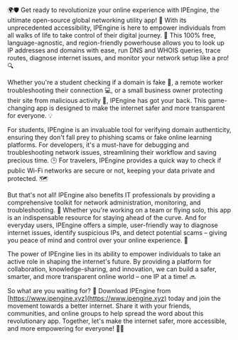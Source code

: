 🌍🛡️ Get ready to revolutionize your online experience with IPEngine, the ultimate open-source global networking utility app! 🚀 With its unprecedented accessibility, IPEngine is here to empower individuals from all walks of life to take control of their digital journey. 💪 This 100% free, language-agnostic, and region-friendly powerhouse allows you to look up IP addresses and domains with ease, run DNS and WHOIS queries, trace routes, diagnose internet issues, and monitor your network setup like a pro! 🔍

Whether you're a student checking if a domain is fake 🤔, a remote worker troubleshooting their connection 💻, or a small business owner protecting their site from malicious activity 🚫, IPEngine has got your back. This game-changing app is designed to make the internet safer and more transparent for everyone. 💡

For students, IPEngine is an invaluable tool for verifying domain authenticity, ensuring they don't fall prey to phishing scams or fake online learning platforms. For developers, it's a must-have for debugging and troubleshooting network issues, streamlining their workflow and saving precious time. 🕒 For travelers, IPEngine provides a quick way to check if public Wi-Fi networks are secure or not, keeping your data private and protected. 🗺️

But that's not all! IPEngine also benefits IT professionals by providing a comprehensive toolkit for network administration, monitoring, and troubleshooting. 🔧 Whether you're working on a team or flying solo, this app is an indispensable resource for staying ahead of the curve. And for everyday users, IPEngine offers a simple, user-friendly way to diagnose internet issues, identify suspicious IPs, and detect potential scams – giving you peace of mind and control over your online experience. 🌟

The power of IPEngine lies in its ability to empower individuals to take an active role in shaping the internet's future. By providing a platform for collaboration, knowledge-sharing, and innovation, we can build a safer, smarter, and more transparent online world – one IP at a time! 🔜

So what are you waiting for? 🤔 Download IPEngine from [https://www.ipengine.xyz](https://www.ipengine.xyz) today and join the movement towards a better internet. Share it with your friends, communities, and online groups to help spread the word about this revolutionary app. Together, let's make the internet safer, more accessible, and more empowering for everyone! 💪🌟